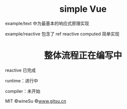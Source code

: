 <h1 align="center">simple Vue</h1>

<p>example/text 中为最基本的响应式原理实现</p>
<p>example/reactive 包含了 ref reactive computed 简单实现</p>

<h1 align="center">整体流程正在编写中</h1>
<p>reactive 已完成</p>
<p>runtime：进行中</p>
<p>compiler：未开始</p>

MIT ©wineSu ©www.gitsu.cn
